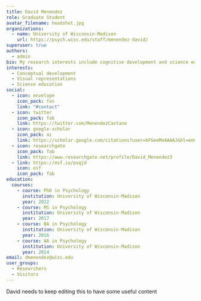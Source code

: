 ```yaml
---
title: David Menendez
role: Graduate Student
avatar_filename: headshot.jpg
organizations:
  - name: University of Wisconsin-Madison
    url: https://psych.wisc.edu/staff/menendez-david/
superuser: true
authors:
  - admin
bio: My research interests include cognitive development and science education
interests:
  - Conceptual development
  - Visual representations
  - Science education
social:
  - icon: envelope
    icon_pack: fas
    link: "#contact"
  - icon: twitter
    icon_pack: fab
    link: https://twitter.com/MenendezCastano
  - icon: google-scholar
    icon_pack: ai
    link: https://scholar.google.com/citations?user=bFGeeMoAAAAJ&hl=en&oi=sra
  - icon: researchgate
    icon_pack: fab
    link: https://www.researchgate.net/profile/David_Menendez3
  - link: https://osf.io/psqjd
    icon: osf
    icon_pack: fab
education:
  courses:
    - course: PhD in Psychology
      institution: University of Wisconsin-Madison
      year: 2022
    - course: MS in Psychology
      institution: University of Wisconsin-Madison
      year: 2017
    - course: BA in Psychology
      institution: University of Wisconsin-Madison
      year: 2016
    - course: AA in Psychology
      institution: University of Wisconsin-Madison
      year: 2014
email: dmenendez@wisc.edu
user_groups:
  - Researchers
  - Visitors
---
```

David needs to keep editing this to have some useful content